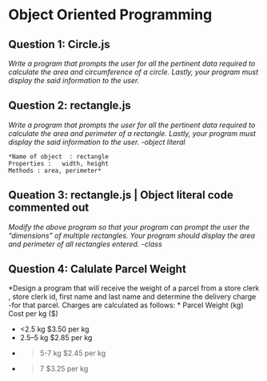 # Object Oriented Programming #

## Question 1: Circle.js ##

*Write a program that prompts the user for all the pertinent data required to calculate the area and circumference of a circle.  Lastly, your program must display the said information to the user.*


## Question 2: rectangle.js ##

*Write a program that prompts the user for all the pertinent data required to calculate the area and perimeter of a rectangle.  Lastly, your program must display the said information to the user. -object literal*

	*Name of object  : rectangle
	Properties :   width, height
	Methods : area, perimeter*

## Queation 3: rectangle.js | Object literal code commented out ##

*Modify the above program so that your program can prompt the user the “dimensions” of multiple rectangles. Your program should display the area and perimeter of all rectangles entered. -class*

##  Question 4: Calulate Parcel Weight ##

*Design a program that will receive the weight of a parcel from a store clerk , store clerk id, first name and last name and determine the delivery charge -for that parcel.  Charges are calculated as follows: *
Parcel Weight (kg)   Cost per kg ($) 
- <2.5 kg 		$3.50 per kg 
- 2.5–5 kg 		$2.85 per kg 
- >5-7 kg 		$2.45 per kg 
- >7 			$3.25 per kg